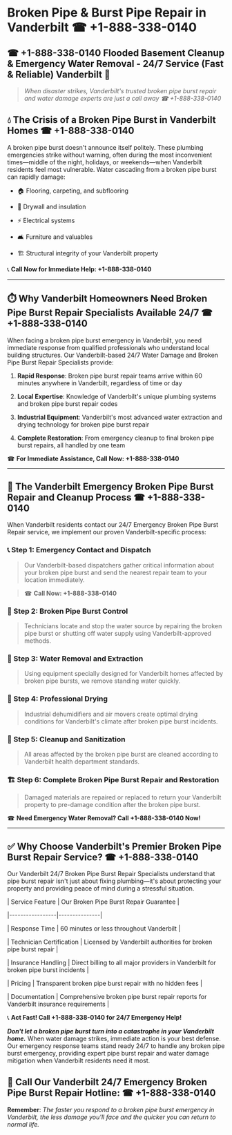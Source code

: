 # Broken Pipe & Burst Pipe Repair in Vanderbilt ☎ +1-888-338-0140  
## ☎ +1-888-338-0140 Flooded Basement Cleanup & Emergency Water Removal - 24/7 Service (Fast & Reliable) Vanderbilt 🚨  

> *When disaster strikes, Vanderbilt's trusted broken pipe burst repair and water damage experts are just a call away ☎ +1-888-338-0140*  

## 💧 The Crisis of a Broken Pipe Burst in Vanderbilt Homes ☎ +1-888-338-0140  

A broken pipe burst doesn't announce itself politely. These plumbing emergencies strike without warning, often during the most inconvenient times—middle of the night, holidays, or weekends—when Vanderbilt residents feel most vulnerable. Water cascading from a broken pipe burst can rapidly damage:  

* 🏠 Flooring, carpeting, and subflooring  
* 🧱 Drywall and insulation  
* ⚡ Electrical systems  
* 🛋️ Furniture and valuables  
* 🏗️ Structural integrity of your Vanderbilt property  

📞 **Call Now for Immediate Help: +1-888-338-0140**  

---  

## ⏱️ Why Vanderbilt Homeowners Need Broken Pipe Burst Repair Specialists Available 24/7 ☎ +1-888-338-0140  

When facing a broken pipe burst emergency in Vanderbilt, you need immediate response from qualified professionals who understand local building structures. Our Vanderbilt-based 24/7 Water Damage and Broken Pipe Burst Repair Specialists provide:  

1. **Rapid Response**: Broken pipe burst repair teams arrive within 60 minutes anywhere in Vanderbilt, regardless of time or day  
2. **Local Expertise**: Knowledge of Vanderbilt's unique plumbing systems and broken pipe burst repair codes  
3. **Industrial Equipment**: Vanderbilt's most advanced water extraction and drying technology for broken pipe burst repair  
4. **Complete Restoration**: From emergency cleanup to final broken pipe burst repairs, all handled by one team  

☎ **For Immediate Assistance, Call Now: +1-888-338-0140**  

---  

## 🔧 The Vanderbilt Emergency Broken Pipe Burst Repair and Cleanup Process ☎ +1-888-338-0140  

When Vanderbilt residents contact our 24/7 Emergency Broken Pipe Burst Repair service, we implement our proven Vanderbilt-specific process:  

### 📞 Step 1: Emergency Contact and Dispatch  
> Our Vanderbilt-based dispatchers gather critical information about your broken pipe burst and send the nearest repair team to your location immediately.  
> ☎ **Call Now: +1-888-338-0140**  

### 🚿 Step 2: Broken Pipe Burst Control  
> Technicians locate and stop the water source by repairing the broken pipe burst or shutting off water supply using Vanderbilt-approved methods.  

### 🌊 Step 3: Water Removal and Extraction  
> Using equipment specially designed for Vanderbilt homes affected by broken pipe bursts, we remove standing water quickly.  

### 💨 Step 4: Professional Drying  
> Industrial dehumidifiers and air movers create optimal drying conditions for Vanderbilt's climate after broken pipe burst incidents.  

### 🧼 Step 5: Cleanup and Sanitization  
> All areas affected by the broken pipe burst are cleaned according to Vanderbilt health department standards.  

### 🏗️ Step 6: Complete Broken Pipe Burst Repair and Restoration  
> Damaged materials are repaired or replaced to return your Vanderbilt property to pre-damage condition after the broken pipe burst.  

☎ **Need Emergency Water Removal? Call +1-888-338-0140 Now!**  

---  

## ✅ Why Choose Vanderbilt's Premier Broken Pipe Burst Repair Service? ☎ +1-888-338-0140  

Our Vanderbilt 24/7 Broken Pipe Burst Repair Specialists understand that pipe burst repair isn't just about fixing plumbing—it's about protecting your property and providing peace of mind during a stressful situation.  

| Service Feature | Our Broken Pipe Burst Repair Guarantee |  
|-----------------|---------------|  
| Response Time | 60 minutes or less throughout Vanderbilt |  
| Technician Certification | Licensed by Vanderbilt authorities for broken pipe burst repair |  
| Insurance Handling | Direct billing to all major providers in Vanderbilt for broken pipe burst incidents |  
| Pricing | Transparent broken pipe burst repair with no hidden fees |  
| Documentation | Comprehensive broken pipe burst repair reports for Vanderbilt insurance requirements |  

📞 **Act Fast! Call +1-888-338-0140 for 24/7 Emergency Help!**  

***Don't let a broken pipe burst turn into a catastrophe in your Vanderbilt home.*** When water damage strikes, immediate action is your best defense. Our emergency response teams stand ready 24/7 to handle any broken pipe burst emergency, providing expert pipe burst repair and water damage mitigation when Vanderbilt residents need it most.  

## 📱 Call Our Vanderbilt 24/7 Emergency Broken Pipe Burst Repair Hotline: ☎ +1-888-338-0140  

**Remember**: *The faster you respond to a broken pipe burst emergency in Vanderbilt, the less damage you'll face and the quicker you can return to normal life.*